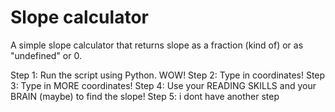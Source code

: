 # Slope calculator
A simple slope calculator that returns slope as a fraction (kind of) or as "undefined" or 0.

Step 1: Run the script using Python. WOW!
Step 2: Type in coordinates!
Step 3: Type in MORE coordinates!
Step 4: Use your READING SKILLS and your BRAIN (maybe) to find the slope!
Step 5: i dont have another step
